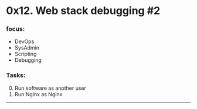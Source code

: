 # 0x12. Web stack debugging #2
### focus:
- DevOps
- SysAdmin
- Scripting
- Debugging

### Tasks:
0. Run software as another user
1. Run Nginx as Nginx
---
